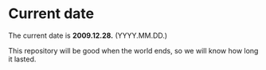 # Current date

The current date is **2009.12.28.** (YYYY.MM.DD.)

This repository will be good when the world ends, so we will know how long it lasted.